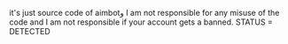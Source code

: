 it's just source code of aimbotو I am not responsible for any misuse of the code and I am not responsible if your account gets a banned.
STATUS = DETECTED
